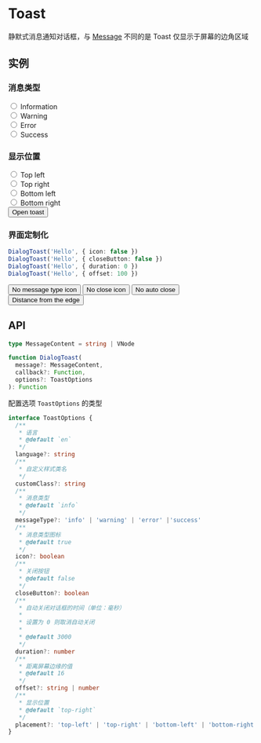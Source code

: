 # Toast

静默式消息通知对话框，与 [Message](./message) 不同的是 Toast 仅显示于屏幕的边角区域

## 实例

### 消息类型

<div class="my-3">
  <div class="form-check form-check-inline">
    <input
      class="form-check-input"
      type="radio"
      id="toast-info"
      value="info"
      v-model="messageType"
    >
    <label
      class="form-check-label"
      for="toast-info"
    >Information</label>
  </div>
  <div class="form-check form-check-inline">
    <input
      class="form-check-input"
      type="radio"
      id="toast-warning"
      value="warning"
      v-model="messageType"
    >
    <label
      class="form-check-label"
      for="toast-warning"
    >Warning</label>
  </div>
  <div class="form-check form-check-inline">
    <input
      class="form-check-input"
      type="radio"
      id="toast-error"
      value="error"
      v-model="messageType"
    >
    <label
      class="form-check-label"
      for="toast-error"
    >Error</label>
  </div>
  <div class="form-check form-check-inline">
    <input
      class="form-check-input"
      type="radio"
      id="toast-success"
      value="success"
      v-model="messageType"
    >
    <label
      class="form-check-label"
      for="toast-success"
    >Success</label>
  </div>
</div>

### 显示位置

<div class="my-3">
  <div class="form-check form-check-inline">
    <input
      class="form-check-input"
      type="radio"
      id="placement-top-left"
      value="top-left"
      v-model="placement"
    >
    <label
      class="form-check-label"
      for="placement-top-left"
    >Top left</label>
  </div>
  <div class="form-check form-check-inline">
    <input
      class="form-check-input"
      type="radio"
      id="placement-top-right"
      value="top-right"
      v-model="placement"
    >
    <label
      class="form-check-label"
      for="placement-top-right"
    >Top right</label>
  </div>
  <div class="form-check form-check-inline">
    <input
      class="form-check-input"
      type="radio"
      id="placement-bottom-left"
      value="bottom-left"
      v-model="placement"
    >
    <label
      class="form-check-label"
      for="placement-bottom-left"
    >Bottom left</label>
  </div>
  <div class="form-check form-check-inline">
    <input
      class="form-check-input"
      type="radio"
      id="placement-bottom-right"
      value="bottom-right"
      v-model="placement"
    >
    <label
      class="form-check-label"
      for="placement-bottom-right"
    >Bottom right</label>
  </div>
</div>
<div>
  <button
    type="button"
    class="btn btn-dark"
    @click="openToastCN({ placement, messageType })"
  >Open toast</button>
</div>

### 界面定制化

```ts
DialogToast('Hello', { icon: false })
DialogToast('Hello', { closeButton: false })
DialogToast('Hello', { duration: 0 })
DialogToast('Hello', { offset: 100 })
```

<div class="my-3">
  <button
    type="button"
    class="btn btn-dark me-2"
    @click="openToastCN({ icon: false })"
  >No message type icon</button>
  <button
    type="button"
    class="btn btn-dark me-2"
    @click="openToastCN({ closeButton: false })"
  >No close icon</button>
  <button
    type="button"
    class="btn btn-dark me-2"
    @click="openToastCN({ duration: 0 })"
  >No auto close</button>
  <button
    type="button"
    class="btn btn-dark"
    @click="openToastCN({ offset: 100 })"
  >Distance from the edge</button>
</div>

<script setup>
import { useToastExamples } from '@/script/dialog/toast'

const {
  placement,
  messageType,
  openToastCN
} = useToastExamples()
</script>

## API

```ts
type MessageContent = string | VNode

function DialogToast(
  message?: MessageContent,
  callback?: Function,
  options?: ToastOptions
): Function
```

配置选项 `ToastOptions` 的类型

```ts
interface ToastOptions {
  /**
   * 语言
   * @default `en`
   */
  language?: string
  /**
   * 自定义样式类名
   */
  customClass?: string
  /**
   * 消息类型
   * @default `info`
   */
  messageType?: 'info' | 'warning' | 'error' |'success'
  /**
   * 消息类型图标
   * @default true
   */
  icon?: boolean
  /**
   * 关闭按钮
   * @default false
   */
  closeButton?: boolean
  /**
   * 自动关闭对话框的时间（单位：毫秒）
   *
   * 设置为 0 则取消自动关闭
   *
   * @default 3000
   */
  duration?: number
  /**
   * 距离屏幕边缘的值
   * @default 16
   */
  offset?: string | number
  /**
   * 显示位置
   * @default `top-right`
   */
  placement?: 'top-left' | 'top-right' | 'bottom-left' | 'bottom-right'
}
```
